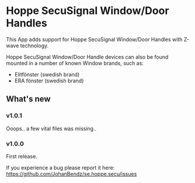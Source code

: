 # Hoppe SecuSignal Window/Door Handles

This App adds support for Hoppe SecuSignal Window/Door Handles with Z-wave technology.

Hoppe SecuSignal Window/Door Handle devices can also be found mounted in a number of known Window brands, such as:
- Elitfönster (swedish brand)
- ERA fönster (swedish brand)

## What's new
### v1.0.1
Ooops.. a few vital files was missing..

### v1.0.0
First release.

If you experience a bug please report it here: https://github.com/JohanBendz/se.hoppe.secu/issues
